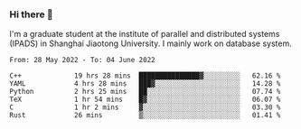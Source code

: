 ### Hi there 👋

I'm a graduate student at the institute of parallel and distributed systems (IPADS) in Shanghai Jiaotong University. I mainly work on database system.

<!--START_SECTION:waka-->

```text
From: 28 May 2022 - To: 04 June 2022

C++             19 hrs 28 mins  ███████████████▓░░░░░░░░░   62.16 %
YAML            4 hrs 28 mins   ███▓░░░░░░░░░░░░░░░░░░░░░   14.28 %
Python          2 hrs 25 mins   ██░░░░░░░░░░░░░░░░░░░░░░░   07.74 %
TeX             1 hr 54 mins    █▓░░░░░░░░░░░░░░░░░░░░░░░   06.07 %
C               1 hr 2 mins     ▓░░░░░░░░░░░░░░░░░░░░░░░░   03.30 %
Rust            26 mins         ▒░░░░░░░░░░░░░░░░░░░░░░░░   01.41 %
```

<!--END_SECTION:waka-->

<!--
**yqmmm/yqmmm** is a ✨ _special_ ✨ repository because its `README.md` (this file) appears on your GitHub profile.

Here are some ideas to get you started:

- 🔭 I’m currently working on ...
- 🌱 I’m currently learning ...
- 👯 I’m looking to collaborate on ...
- 🤔 I’m looking for help with ...
- 💬 Ask me about ...
- 📫 How to reach me: ...
- 😄 Pronouns: ...
- ⚡ Fun fact: ...
-->
